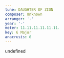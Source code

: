 ```yaml
---
tune: DAUGHTER OF ZION
composer: Unknown
arranger: '-'
year: '-'
meter: 11.11.11.11.11.11.
key: G Major
anacrusis: 0
---
```

undefined